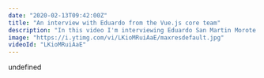 ```yaml
---
date: "2020-02-13T09:42:00Z"
title: "An interview with Eduardo from the Vue.js core team"
description: "In this video I'm interviewing Eduardo San Martin Morote from the Vue.js core team. What a privilege to speak to someone who actually built the tools I use on a daily basis! Eduardo humbly explains how he sees life and how he acts as a contributor to open source projects.\n\nWhat a guy. I'm in awe how Eduardo carries himself and what this youngster has already accomplished.\n\nIn this video series I interview people that are amazing at their job in the tech industry. I try to find the tools and best practices they use to shine on conference stages, contribute to open source projects or when they deliver high quality work.\n\nFollow Eduardo here:\nhttps://twitter.com/posva\nhttps://github.com/sponsors/posva\nhttps://esm.dev/\nhttps://twitter.com/posva/status/1146415898967908352\n\nFollow me here:\nWebsite: https://timbenniks.nl/\nTwitter: https://twitter.com/timbenniks\nGithub: https://github.com/timbenniks"
image: "https://i.ytimg.com/vi/LKioMRuiAaE/maxresdefault.jpg"
videoId: "LKioMRuiAaE"
---
```


undefined